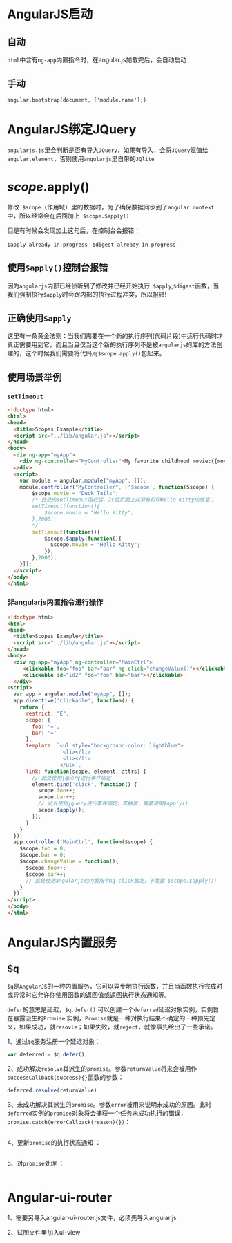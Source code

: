

# AngularJS启动

## 自动

`html`中含有`ng-app`内置指令时，在angular.js加载完后，会自动启动

## 手动

`angular.bootstrap(document, ['module.name'];)`

# AngularJS绑定JQuery

`angularjs.js`里会判断是否有导入`JQuery`，如果有导入，会将`JQuery`赋值给`angular.element`，否则使用`angularjs`里自带的`JQlite`

# $scope.$apply()

修改` $scope`（作用域）里的数据时，为了确保数据同步到了`angular context`中，所以经常会在后面加上` $scope.$apply()`

但是有时候会发现加上这句后，在控制台会报错：

` $apply already in progress `
` $digest already in progress` 

## 使用`$apply()`控制台报错

因为` angularjs `内部已经侦听到了修改并已经开始执行` $apply`,`$digest`函数，当我们强制执行`$apply`时会跟内部的执行过程冲突，所以报错!

## 正确使用`$apply`

这里有一条黄金法则：当我们需要在一个新的执行序列(代码片段)中运行代码时才真正需要用到它，而且当且仅当这个新的执行序列不是被`angularjs`的库的方法创建的，这个时候我们需要将代码用`$scope.apply()`包起来。

## 使用场景举例

### `setTimeout`

```html
<!doctype html>
<html>
<head>
  <title>Scopes Example</title>
  <script src="../lib/angular.js"></script>
</head>
<body>
  <div ng-app="myApp">
    <div ng-controller="MyController">My favorite childhood movie:{{movie}} </div>
  </div>
  <script>
    var module = angular.module("myApp", []);
    module.controller("MyController", ['$scope', function($scope) {
        $scope.movie = "Duck Tails";
        /* 此处的setTimeout运行后，2s后页面上并没有打印Hello Kitty的信息；
        setTimeout(function(){
            $scope.movie = "Hello Kitty";
        },2000);
        */
        setTimeout(function(){
            $scope.$apply(function(){
              $scope.movie = "Hello Kitty";
            });      
        },2000);
    }]);
  </script>
</body>
</html>
```

### 非angularjs内置指令进行操作

```html
<!doctype html>
<html>
<head>
  <title>Scopes Example</title>
  <script src="../lib/angular.js"></script>
</head>
<body>
  <div ng-app="myApp" ng-controller="MainCtrl">
     <clickable foo="foo" bar="bar" ng-click="changeValue()"></clickable>
     <clickable id="id2" foo="foo" bar="bar"></clickable>
  </div>
<script>
  var app = angular.module("myApp", []);
  app.directive('clickable', function() {
    return {
      restrict: "E",
      scope: {
        foo: '=',
        bar: '='
      },
      template: `<ul style="background-color: lightblue">
                  <li></li>
                  <li></li>
                 </ul>`,
      link: function(scope, element, attrs) {
        // 此处使用jquery进行事件绑定
      	element.bind('click', function() {
          scope.foo++;
          scope.bar++;
          // 此处使用jquery进行事件绑定，若触发，需要使用$apply()
          scope.$apply();
        });
      }
    }
  });
  app.controller('MainCtrl', function($scope) {
    $scope.foo = 0;
    $scope.bar = 0;
    $scope.changeValue = function(){
      $scope.foo++;
      $scope.bar++;
      // 此处使用angularjs的内置指令ng-click触发，不需要 $scope.$apply();
    }
  });
</script>
</body>
</html>
```

# AngularJS内置服务

## $q

` $q `是`AngularJS`的一种内置服务，它可以异步地执行函数，并且当函数执行完成时或异常时它允许你使用函数的返回值或返回执行状态通知等。 

`defer`的意思是延迟，`$q.defer()` 可以创建一个`deferred`延迟对象实例，实例旨在暴露派生的`Promise` 实例，`Promise`就是一种对执行结果不确定的一种预先定义，如果成功，就`resovle`；如果失败，就`reject`，就像事先给出了一些承诺。 

1、通过`$q`服务注册一个延迟对象：

```js
var deferred = $q.defer();
```

2、成功解决`resolve`其派生的`promise`。参数`returnValue`将来会被用作`successCallback(success){}`函数的参数：

```js
deferred.resolve(returnValue)
```

3、未成功解决其派生的`promise`。参数`error`被用来说明未成功的原因。此时`deferred`实例的`promise`对象将会捕获一个任务未成功执行的错误，`  promise.catch(errorCallback(reason){}) `：

```js

```

4、更新`promise`的执行状态通知 ：

```js

```

5、对`promise`处理 ：

```js

```



# Angular-ui-router

1、需要另导入angular-ui-router.js文件，必须先导入angular.js

2、试图文件里加入ui-view

```html

```

